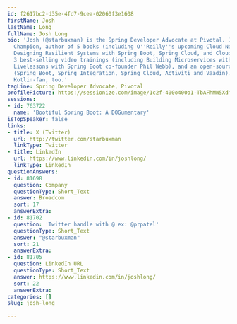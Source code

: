 ```yaml
---
id: f2617bc2-d35e-4fd7-9cea-02060f3e1608
firstName: Josh
lastName: Long
fullName: Josh Long
bio: 'Josh (@starbuxman) is the Spring Developer Advocate at Pivotal. Josh is a Java
  Champion, author of 5 books (including O''Reilly''s upcoming Cloud Native Java:
  Designing Resilient Systems with Spring Boot, Spring Cloud, and Cloud Foundry) and
  3 best-selling video trainings (including Building Microservices with Spring Boot
  Livelessons with Spring Boot co-founder Phil Webb), and an open-source contributor
  (Spring Boot, Spring Integration, Spring Cloud, Activiti and Vaadin). He is a huge
  Kotlin-fan, too.'
tagLine: Spring Developer Advocate, Pivotal
profilePicture: https://sessionize.com/image/1c2f-400o400o1-TbAFhMW5XdfBkKGsu9z4we.jpg
sessions:
- id: 763722
  name: 'Bootiful Spring Boot: A DOGumentary'
isTopSpeaker: false
links:
- title: X (Twitter)
  url: http://twitter.com/starbuxman
  linkType: Twitter
- title: LinkedIn
  url: https://www.linkedin.com/in/joshlong/
  linkType: LinkedIn
questionAnswers:
- id: 81698
  question: Company
  questionType: Short_Text
  answer: Broadcom
  sort: 17
  answerExtra:
- id: 81702
  question: 'Twitter handle with @ ex: @prpatel'
  questionType: Short_Text
  answer: "@starbuxman"
  sort: 21
  answerExtra:
- id: 81705
  question: LinkedIn URL
  questionType: Short_Text
  answer: https://www.linkedin.com/in/joshlong/
  sort: 22
  answerExtra:
categories: []
slug: josh-long

---
```

